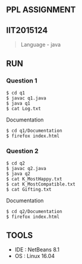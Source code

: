## PPL ASSIGNMENT 
## IIT2015124
>Language - java

## RUN

### Question 1
```
$ cd q1
$ javac q1.java
$ java q1
$ cat Log.txt
```
Documentation
```
$ cd q1/Documentation
$ firefox index.html
```

### Question 2
```
$ cd q2
$ javac q2.java
$ java q2
$ cat K_MostHappy.txt
$ cat K_MostCompatible.txt
$ cat Gifting.txt
```
Documentation
```
$ cd q2/Documentation
$ firefox index.html
```

## TOOLS
- IDE : NetBeans 8.1
- OS : Linux 16.04 
